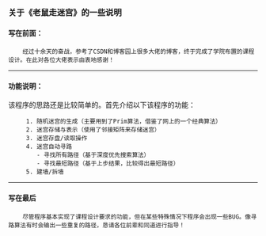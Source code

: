 ### 关于《老鼠走迷宫》的一些说明 

####  写在前面：

        经过十余天的奋战，参考了CSDN和博客园上很多大佬的博客，终于完成了学院布置的课程设计。在此对各位大佬表示由衷地感谢！

--------

####  功能说明：

   该程序的思路还是比较简单的。首先介绍以下该程序的功能：

         1. 随机迷宫的生成（主要用到了Prim算法，借鉴了网上的一个经典算法）
         2. 迷宫存储与表示（使用了邻接矩阵来存储迷宫）
         3. 迷宫存盘/读取操作
         4. 迷宫自动寻路
            - 寻找所有路径（基于深度优先搜索算法）
            - 寻找最短路径（基于上步结果，比较得出最短路径）
         5. 建墙/拆墙

-----

####  写在最后

        尽管程序基本实现了课程设计要求的功能，但在某些特殊情况下程序会出现一些BUG。像寻路算法有时会输出一些重复的路径，恳请各位前辈和同道进行指导！

